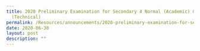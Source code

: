 ```yaml
---
title: 2020 Preliminary Examination for Secondary 4 Normal (Academic) & 4 Normal
  (Technical)
permalink: /Resources/announcements/2020-preliminary-examination-for-secondary-4-na-4-nt/
date: 2020-06-30
layout: post
description: ""
---
```

